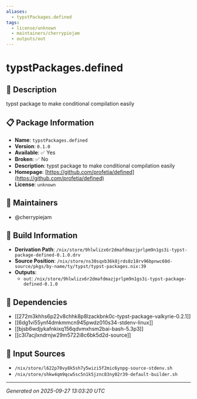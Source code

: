 ```yaml
---
aliases:
  - typstPackages.defined
tags:
  - license/unknown
  - maintainers/cherrypiejam
  - outputs/out
---
```


# typstPackages.defined

## 📝 Description

typst package to make conditional compilation easily

## 📋 Package Information

- **Name**: `typstPackages.defined`
- **Version**: `0.1.0`
- **Available**: ✅ Yes
- **Broken**: ✅ No
- **Description**: typst package to make conditional compilation easily
- **Homepage**: [https://github.com/profetia/defined](https://github.com/profetia/defined)
- **License**: `unknown`
## 👥 Maintainers

- @cherrypiejam


## 🔧 Build Information

- **Derivation Path**: `/nix/store/9hlwlizx6r2dmafdmazjprlpm9n1gs3i-typst-package-defined-0.1.0.drv`
- **Source Position**: `/nix/store/ns30sqxb36k8jrds8z18rv96bpnwc60d-source/pkgs/by-name/ty/typst/typst-packages.nix:39`
- **Outputs**:
  - `out`:  `/nix/store/9hlwlizx6r2dmafdmazjprlpm9n1gs3i-typst-package-defined-0.1.0`

## 🔗 Dependencies

- [[272m3khhs6p22v8chhk8p8lzackbnk0c-typst-package-valkyrie-0.2.1]]
- [[6dg1vi55ynf4dmkmmcn945pwdz010s34-stdenv-linux]]
- [[bjsb6wdjykafnkixq156qdvmxhsm2bai-bash-5.3p3]]
- [[c3l7acjlxndrnjw29m5722i8c6bk5d2d-source]]

## 📁 Input Sources

- `/nix/store/l622p70vy8k5sh7y5wizi5f2mic6ynpg-source-stdenv.sh`
- `/nix/store/shkw4qm9qcw5sc5n1k5jznc83ny02r39-default-builder.sh`

---
*Generated on 2025-09-27 13:03:20 UTC*
